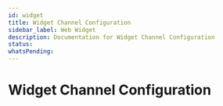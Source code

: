 ```yaml
---
id: widget
title: Widget Channel Configuration
sidebar_label: Web Widget
description: Documentation for Widget Channel Configuration
status: 
whatsPending: 
---
```


# Widget Channel Configuration

